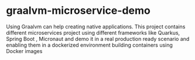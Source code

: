 # graalvm-microservice-demo
Using Graalvm can help creating native applications. This project contains different microservices project using different frameworks like Quarkus, Spring Boot , Micronaut and demo it in a real production ready scenario and enabling them in a dockerized environment building containers using Docker images

